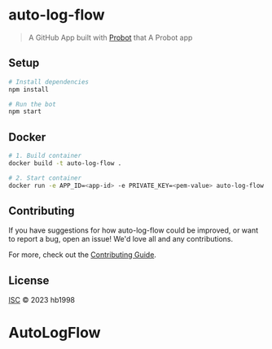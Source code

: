 # auto-log-flow

> A GitHub App built with [Probot](https://github.com/probot/probot) that A Probot app

## Setup

```sh
# Install dependencies
npm install

# Run the bot
npm start
```

## Docker

```sh
# 1. Build container
docker build -t auto-log-flow .

# 2. Start container
docker run -e APP_ID=<app-id> -e PRIVATE_KEY=<pem-value> auto-log-flow
```

## Contributing

If you have suggestions for how auto-log-flow could be improved, or want to report a bug, open an issue! We'd love all and any contributions.

For more, check out the [Contributing Guide](CONTRIBUTING.md).

## License

[ISC](LICENSE) © 2023 hb1998
# AutoLogFlow
